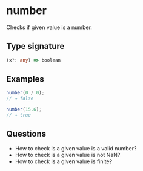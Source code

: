 # number

Checks if given value is a number.

## Type signature

<!-- prettier-ignore-start -->
```typescript
(x?: any) => boolean
```
<!-- prettier-ignore-end -->

## Examples

<!-- prettier-ignore-start -->
```javascript
number(0 / 0);
// ⇒ false
```

```javascript
number(15.6);
// ⇒ true
```
<!-- prettier-ignore-end -->

## Questions

- How to check is a given value is a valid number?
- How to check is a given value is not NaN?
- How to check is a given value is finite?
